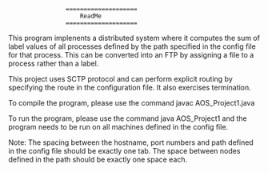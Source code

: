 				    ====================
    					ReadMe
				    ====================

This program implenents a distributed system where it computes the sum of label values of all processes defined by the path specified in the config file for that process. This can be converted into an FTP by assigning a file to a process rather than a label.

This project uses SCTP protocol and can perform explicit routing by specifying the route in the configuration file. It also exercises termination. 

To compile the program, please use the command javac AOS_Project1.java

To run the program, please use the command java AOS_Project1 and the program needs to be run on all machines defined in the config file.

Note: The spacing between the hostname, port numbers and path defined in the config file should be exactly one tab. The space between nodes defined in the path should be exactly one space each.

